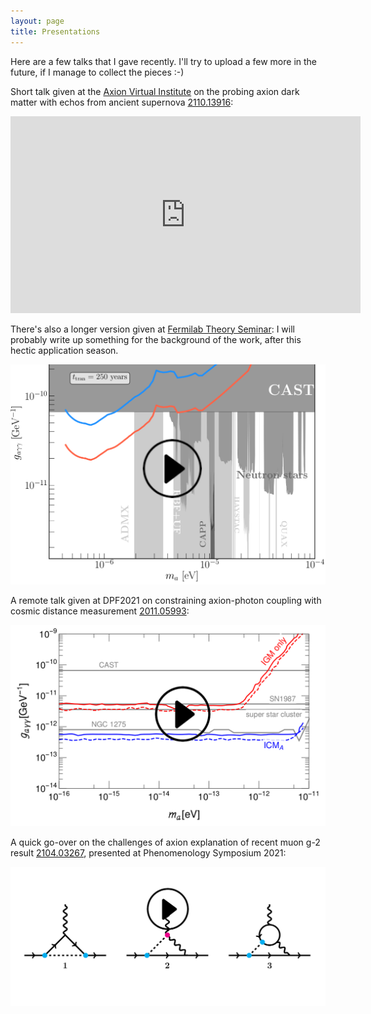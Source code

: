 ```yaml
---
layout: page
title: Presentations
---
```

<!-- cover-img: /assets/img/talks_getty_614138202_2000133520009280253_328692.jpg -->

Here are a few talks that I gave recently. I'll try to upload a few more in the future, if I manage to collect the pieces :-)


Short talk given at the <!-- [Axion Virtual Institute](https://www.youtube.com/c/VirtualAxionInstitute/videos) -->
<a href="https://www.youtube.com/c/VirtualAxionInstitute/videos" target="_blank">Axion Virtual Institute</a> on the probing axion dark matter with echos from ancient supernova [2110.13916](https://arxiv.org/abs/2110.13916):
<div style="text-align: center;">
  <iframe width="560" height="315" src="https://www.youtube.com/embed/c41rNB5aSDI" title="YouTube video player" frameborder="0" allow="accelerometer; autoplay; clipboard-write; encrypted-media; gyroscope; picture-in-picture" allowfullscreen></iframe>
  </div>


There's also a longer version given at <a href="https://theory.fnal.gov/events/event/tbd-bsm-12/" target="_blank">Fermilab Theory Seminar</a>:<!-- University of Chicago, KCTP seminar, on probing the axion echo from ancient supernova remnants. -->
I will probably write up something for the background of the work, after this hectic application season.
<div onclick="this.nextElementSibling.style.display='block'; this.style.display='none'">
  <img src="/assets/img/self_gen/cover_KCTPtalk_play.png" style="cursor:pointer" />
</div>
<div style="display:none">
  <iframe width="560" height="315" src="https://www.youtube.com/embed/Q4iuQQKhyoQ" title="YouTube video player" frameborder="0" allow="accelerometer; autoplay=1; clipboard-write; encrypted-media; gyroscope; picture-in-picture" allowfullscreen></iframe>
</div>
 
<!-- <div onclick="this.nextElementSibling.style.display='block'; this.style.display='none'"> -->
<!--   <img src="/assets/img/self_gen/cover_KCTPtalk_play.png" style="cursor:pointer" /> -->
<!-- </div> -->
<!-- <div style="display:none"> -->
<!--   <iframe width="560" height="315" src="https://www.youtube.com/embed/ZKwqyCiw-Xw" title="YouTube video player" frameborder="0" allow="accelerometer; autoplay=1; clipboard-write; encrypted-media; gyroscope; picture-in-picture" allowfullscreen></iframe> -->
<!-- </div> -->


A remote talk given at DPF2021 on constraining axion-photon coupling with cosmic distance measurement <a href="https://arxiv.org/abs/2011.05993" target="_blank">2011.05993</a>:

<!-- <div style="text-align: left;"> -->
<!-- <iframe width="560" height="315" src="https://www.youtube.com/embed/xRZwg1zqcL4" title="YouTube video player" frameborder="0" allow="accelerometer; autoplay; clipboard-write; encrypted-media; gyroscope; picture-in-picture" allowfullscreen></iframe> -->
<!-- </div> -->
<div onclick="this.nextElementSibling.style.display='block'; this.style.display='none'">
  <img src="/assets/img/self_gen/cover_cosmicdist_play.png" style="cursor:pointer" />
</div>
<div style="display:none">
  <div style="text-align: left;">
    <iframe width="560" height="315" src="https://www.youtube.com/embed/xRZwg1zqcL4" title="YouTube video player" frameborder="0" allow="accelerometer; autoplay; clipboard-write; encrypted-media; gyroscope; picture-in-picture" allowfullscreen></iframe>
  </div>
</div>



A quick go-over on the challenges of axion explanation of recent muon g-2 result <a href="https://arxiv.org/abs/2104.03267">2104.03267</a>, presented at Phenomenology Symposium 2021:

<div onclick="this.nextElementSibling.style.display='block'; this.style.display='none'">
  <img src="/assets/img/self_gen/cover_gm2_play.png" style="cursor:pointer" />
</div>
<div style="display:none">
  <div style="text-align: left;">
    <iframe width="560" height="315" src="https://www.youtube.com/embed/JYrNsNg1_rw" title="YouTube video player" frameborder="0" allow="accelerometer; autoplay; clipboard-write; encrypted-media; gyroscope; picture-in-picture" allowfullscreen></iframe>
  </div>
</div>

